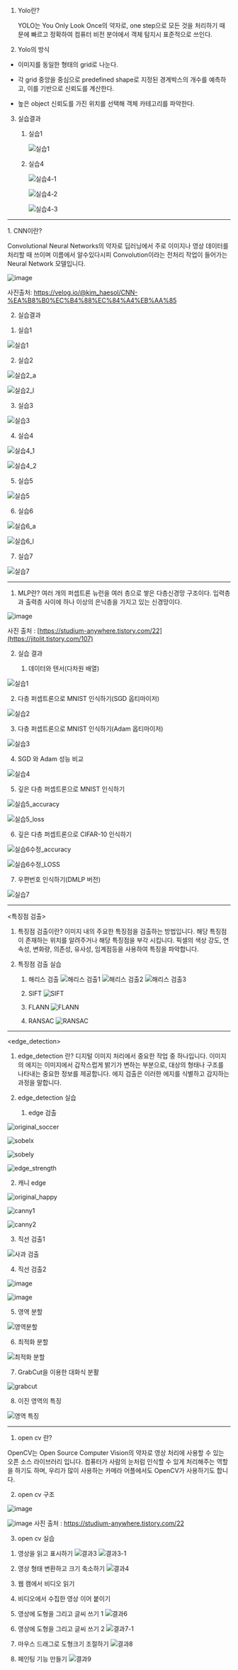 <Yolo>
   
1. Yolo란?
   
   YOLO는 You Only Look Once의 약자로, one step으로 모든 것을 처리하기 때문에 빠르고 정확하여 컴퓨터 비전 분야에서 객체 탐지시 표준적으로 쓰인다.


2. Yolo의 방식
   
  - 이미지를 동일한 형태의 grid로 나눈다.
     
  - 각 grid 중앙을 중심으로 predefined shape로 지정된 경계박스의 개수를 예측하고, 이를 기반으로 신뢰도를 계산한다.
     
  - 높은 object 신뢰도를 가진 위치를 선택해 객체 카테고리를 파악한다.


3. 실습결과

    1) 실습1

       ![실습1](https://github.com/jongwookim0316/computer_vision/assets/135306103/872d0713-24ab-4cbe-a15c-d2353cecd084)

   2) 실습4

      ![실습4-1](https://github.com/jongwookim0316/computer_vision/assets/135306103/1a084404-ae92-4576-8f95-72f419b4ef13)

      ![실습4-2](https://github.com/jongwookim0316/computer_vision/assets/135306103/1e4b8edf-58f2-4f59-bee3-7e20885e9ab4)

      ![실습4-3](https://github.com/jongwookim0316/computer_vision/assets/135306103/962c936e-5c54-417b-ba60-11f082a2daa7)




---------------------------------------------------------------------------------------------------------------------------------------------------------------------------------------------------------------------

<CNN>
1. CNN이란?
   
Convolutional Neural Networks의 약자로 딥러닝에서 주로 이미지나 영상 데이터를 처리할 때 쓰이며 이름에서 알수있다시피 Convolution이라는 전처리 작업이 들어가는 Neural Network 모델입니다.
   
![image](https://github.com/jongwookim0316/computer_vision/assets/135306103/577475ce-c632-4d00-8c33-1fbbb7d336b0)
   
사진출처: https://velog.io/@kim_haesol/CNN-%EA%B8%B0%EC%B4%88%EC%84%A4%EB%AA%85

2. 실습결과
   
1) 실습1
   
![실습1](https://github.com/jongwookim0316/computer_vision/assets/135306103/8c0992a3-3dbc-4e2e-bed0-ea2fa2915e3a)

2) 실습2
   
![실습2_a](https://github.com/jongwookim0316/computer_vision/assets/135306103/180b3971-c21a-4574-92ae-63d7d6d80c37)

![실습2_l](https://github.com/jongwookim0316/computer_vision/assets/135306103/f8dc41c4-644e-411a-901d-829bac465db6)

3) 실습3
   
![실습3](https://github.com/jongwookim0316/computer_vision/assets/135306103/c0138ed8-af7c-49c8-a45e-39c80afd70e9)

4) 실습4
   
![실습4_1](https://github.com/jongwookim0316/computer_vision/assets/135306103/61e96309-8ff8-4930-86cb-2b518901ae04)

![실습4_2](https://github.com/jongwookim0316/computer_vision/assets/135306103/d6e87baa-09ae-47bb-8c73-236e4e149bb4)

5) 실습5
   
![실습5](https://github.com/jongwookim0316/computer_vision/assets/135306103/ce2e86c5-3e33-4086-8711-f1faaeaec1e7)

6) 실습6
   
![실습6_a](https://github.com/jongwookim0316/computer_vision/assets/135306103/d9bf2c2e-a9f6-4f35-9bc9-8d44a1f2cfd0)

![실습6_l](https://github.com/jongwookim0316/computer_vision/assets/135306103/e5d731a7-ca39-4ae6-8c2f-7237b58ad90f)

7) 실습7
   
![실습7](https://github.com/jongwookim0316/computer_vision/assets/135306103/e92ae0f2-06f6-47ee-bea1-ec77d264590e)

---------------------------------------------------------------------------------------------------------------------------------------------------------------------------------------------------------------------

<MLP>
   
1. MLP란?
여러 개의 퍼셉트론 뉴런을 여러 층으로 쌓은 다층신경망 구조이다. 입력층과 출력층 사이에 하나 이상의 은닉층을 가지고 있는 신경망이다.

![image](https://github.com/jongwookim0316/computer_vision/assets/135306103/8c47dac6-8c02-4917-a790-4ee336814858)

사진 출처 : [https://studium-anywhere.tistory.com/22](https://jitolit.tistory.com/107)

2. 실습 결과
   
   1)  데이터와 텐서(다차원 배열)
      
![실습1](https://github.com/jongwookim0316/computer_vision/assets/135306103/5ae58173-f374-4ba1-b516-ec3275c1e494)

   2) 다층 퍼셉트론으로 MNIST 인식하기(SGD 옵티마이저)

![실습2](https://github.com/jongwookim0316/computer_vision/assets/135306103/61561dbb-a814-416e-be8b-3149d2f1089f)

   3) 다층 퍼셉트론으로 MNIST 인식하기(Adam 옵티마이저)
      
![실습3](https://github.com/jongwookim0316/computer_vision/assets/135306103/b25c2707-a311-48a0-8203-a83349367d25)

   4) SGD 와 Adam 성능 비교
      
![실습4](https://github.com/jongwookim0316/computer_vision/assets/135306103/f0791522-2c44-45c4-a826-845ddbd03c45)


   5) 깊은 다층 퍼셉트론으로 MNIST 인식하기
       
![실습5_accuracy](https://github.com/jongwookim0316/computer_vision/assets/135306103/5610cd9a-2721-4201-b352-3529e07f0393)

![실습5_loss](https://github.com/jongwookim0316/computer_vision/assets/135306103/a0d78ddd-470c-4e55-9116-3c722c83cbbd)


   6) 깊은 다층 퍼셉트론으로 CIFAR-10 인식하기
      
![실습6수정_accuracy](https://github.com/jongwookim0316/computer_vision/assets/135306103/63b32cbb-f6fd-4633-afbd-710fb2ebd35b)

![실습6수정_LOSS](https://github.com/jongwookim0316/computer_vision/assets/135306103/01488c57-fb8b-46f6-adce-1e5bd978e8d1)


   7) 우편번호 인식하기(DMLP 버전)
       
![실습7](https://github.com/jongwookim0316/computer_vision/assets/135306103/1bed7ff1-eb03-423e-829c-ce1cd6cdbdf1)


---------------------------------------------------------------------------------------------------------------------------------------------------------------------------------------------------------------------
<특징점 검출>

1. 특징점 검출이란?
이미지 내의 주요한 특징점을 검출하는 방법입니다. 해당 특징점이 존재하는 위치를 알려주거나 해당 특징점을 부각 시킵니다. 픽셀의 색상 강도, 연속성, 변화량, 의존성, 유사성, 임계점등을 사용하여 특징을 파악합니다.

2. 특징점 검출 실습
   1) 해리스 검출
![해리스 검출1](https://github.com/jongwookim0316/computer_vision/assets/135306103/99dcd1bd-ed37-43fe-a8b9-2cd102b5ea29)
![해리스 검출2](https://github.com/jongwookim0316/computer_vision/assets/135306103/37dac3c7-44f3-42cf-8c41-aab3fc4df1ee)
![해리스 검출3](https://github.com/jongwookim0316/computer_vision/assets/135306103/a7f529f4-eed6-4fe8-9f11-3c6c69445ffc)

   2) SIFT
![SIFT](https://github.com/jongwookim0316/computer_vision/assets/135306103/868cf345-3d2a-45ab-b73c-df778ce2b644)

   3) FLANN
![FLANN](https://github.com/jongwookim0316/computer_vision/assets/135306103/55625610-966f-422a-9ee2-7f847e0d0867)

   4) RANSAC
![RANSAC](https://github.com/jongwookim0316/computer_vision/assets/135306103/27ad3371-e743-44c7-b112-75a408c34d31)


---------------------------------------------------------------------------------------------------------------------------------------------------------------------------------------------------------------------
<edge_detection>

1. edge_detection 란?
   디지털 이미지 처리에서 중요한 작업 중 하나입니다. 이미지의 에지는 이미지에서 갑작스럽게 밝기가 변하는 부분으로, 대상의 형태나 구조를 나타내는 중요한 정보를 제공합니다.
   에지 검출은 이러한 에지를 식별하고 감지하는 과정을 말합니다.
  
2. edge_detection 실습
   1) edge 검출 

![original_soccer](https://github.com/jongwookim0316/computer_vision/assets/135306103/5a695c5f-fbc8-4fb0-a55f-e3feefb4c7a5)

![sobelx](https://github.com/jongwookim0316/computer_vision/assets/135306103/3e221b80-2856-41e7-be5a-a4995b4781da)

![sobely](https://github.com/jongwookim0316/computer_vision/assets/135306103/185c009f-6141-49fc-b593-f2b8c2a47006)

![edge_strength](https://github.com/jongwookim0316/computer_vision/assets/135306103/9c7d35d9-da98-4bd9-b7c6-3bc4f10c060a)


   2) 캐니 edge

![original_happy](https://github.com/jongwookim0316/computer_vision/assets/135306103/4a0adc14-b44f-4ca2-8dfe-c2010ae02ff7)

![canny1](https://github.com/jongwookim0316/computer_vision/assets/135306103/0afc1817-d356-44ae-99f9-8b3eecb8c5b2)

![canny2](https://github.com/jongwookim0316/computer_vision/assets/135306103/bde58878-ff0c-4107-9521-aaca7e0f0a03)

   3) 직선 검출1

![사과 검출](https://github.com/jongwookim0316/computer_vision/assets/135306103/0af6bb76-cb23-46ed-8bc9-fed893220436)

   4) 직선 검출2

![image](https://github.com/jongwookim0316/computer_vision/assets/135306103/b6be7ce6-120e-4497-832b-9618a75a9969)

![image](https://github.com/jongwookim0316/computer_vision/assets/135306103/be32d7a0-84e5-4a17-b7ab-3b62a9c9bab5)

   5) 영역 분할

![영역분할](https://github.com/jongwookim0316/computer_vision/assets/135306103/f3b5060a-2219-44e3-96bd-dc1bc03f157d)

   6) 최적화 분할

![최적화 분할](https://github.com/jongwookim0316/computer_vision/assets/135306103/fea18101-2885-4c5a-b62f-51f1c5bc8902)

   7) GrabCut을 이용한 대화식 분활

![grabcut](https://github.com/jongwookim0316/computer_vision/assets/135306103/9f1bfa8c-4dab-43a0-8688-1bfdba6774b9)

   8) 이진 영역의 특징

![영역 특징](https://github.com/jongwookim0316/computer_vision/assets/135306103/8ca28bce-4a00-45f2-97c7-5ce1040bcc1b)

---------------------------------------------------------------------------------------------------------------------------------------------------------------------------------------------------------------------
<OPEN CV>

1. open cv 란?

OpenCV는 Open Source Computer Vision의 약자로 영상 처리에 사용할 수 있는 오픈 소스 라이브러리 입니다. 
컴퓨터가 사람의 눈처럼 인식할 수 있게 처리해주는 역할을 하기도 하며, 우리가 많이 사용하는 카메라 어플에서도 OpenCV가 사용하기도 합니다.

2. open cv 구조

![image](https://github.com/jongwookim0316/computer_vision/assets/135306103/7d4ca9ff-277f-4253-a011-7b57a191cfdf)

![image](https://github.com/jongwookim0316/computer_vision/assets/135306103/38b3708d-8516-4f04-90c8-325c17858177)
사진 출처 : https://studium-anywhere.tistory.com/22

3. open cv 실습

1) 영상을 읽고 표시하기
![결과3](https://github.com/jongwookim0316/computer_vision/assets/135306103/96e16ee6-d431-4b77-80b8-8bfa46c9535f)
![결과3-1](https://github.com/jongwookim0316/computer_vision/assets/135306103/c018ea8f-a101-4594-829a-1e9f553c6b23)



2) 영상 형태 변환하고 크기 축소하기
![결과4](https://github.com/jongwookim0316/computer_vision/assets/135306103/dd841a50-ff72-46a5-be5d-d9638996d5a3)



3) 웹 캠에서 비디오 읽기



4) 비디오에서 수집한 영상 이어 붙이기



5) 영상에 도형을 그리고 글씨 쓰기 1
![결과6](https://github.com/jongwookim0316/computer_vision/assets/135306103/ccf12be1-4760-42af-8916-9cc3d96bfee7)



6) 영상에 도형을 그리고 글씨 쓰기 2
![결과7-1](https://github.com/jongwookim0316/computer_vision/assets/135306103/c21f7d05-719a-44d5-b311-0d7a5c7ef1ea)



7) 마우스 드래그로 도형크기 조절하기
![결과8](https://github.com/jongwookim0316/computer_vision/assets/135306103/6d970367-740e-44a6-9a33-43c4546acb49)



8) 페인팅 기능 만들기
![결과9](https://github.com/jongwookim0316/computer_vision/assets/135306103/2dff9db1-f971-4898-97bd-2e8b1b13d673)
